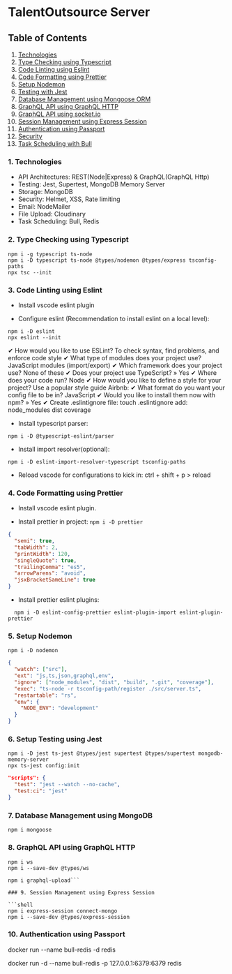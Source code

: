 # TalentOutsource Server

## Table of Contents

1. [Technologies](#1-technologies)
2. [Type Checking using Typescript](#2-type-checking-using-typescript)
3. [Code Linting using Eslint](#3-code-linting-using-eslint)
4. [Code Formatting using Prettier](#4-code-formatting-using-prettier)
5. [Setup Nodemon](#5-setup-nodemon)
6. [Testing with Jest](#6-setup-testing-using-jest)
7. [Database Management using Mongoose ORM](#7-database-management-using-mongodb)
8. [GraphQL API using GraphQL HTTP](#8-graphql-api-using-graphql-http)
9. [GraphQL API using socket.io](#graphql-api-using-graphql-http)
10. [Session Management using Express Session](#session-management-using-express-session)
11. [Authentication using Passport](#session-management-using-express-session)
12. [Security](#session-management-using-express-session)
13. [Task Scheduling with Bull](#graphql-api-using-graphql-http)

### 1. Technologies

- API Architectures: REST(Node|Express) & GraphQL(GraphQL Http)
- Testing: Jest, Supertest, MongoDB Memory Server
- Storage: MongoDB
- Security: Helmet, XSS, Rate limiting
- Email: NodeMailer
- File Upload: Cloudinary
- Task Scheduling: Bull, Redis

### 2. Type Checking using Typescript

```shell
npm i -g typescript ts-node
npm i -D typescript ts-node @types/nodemon @types/express tsconfig-paths
npx tsc --init
```

### **3. Code Linting using Eslint**

- Install vscode eslint plugin

- Configure eslint (Recommendation to install eslint on a local level):

```shell
npm i -D eslint
npx eslint --init
```

✔ How would you like to use ESLint? To check syntax, find problems, and enforce code style
✔ What type of modules does your project use? JavaScript modules (import/export)
✔ Which framework does your project use? None of these
✔ Does your project use TypeScript? » Yes
✔ Where does your code run? Node
✔ How would you like to define a style for your project? Use a popular style guide Airbnb:
✔ What format do you want your config file to be in? JavaScript
✔ Would you like to install them now with npm? » Yes
✔ Create .eslintignore file: touch .eslintignore add: node_modules dist coverage

- Install typescript parser:

`npm i -D @typescript-eslint/parser`

- Install import resolver(optional):

`npm i -D eslint-import-resolver-typescript tsconfig-paths`

- Reload vscode for configurations to kick in: ctrl + shift + p > reload

### **4. Code Formatting using Prettier**

- Install vscode eslint plugin.

- Install prettier in project:
  `npm i -D prettier`

```json
{
  "semi": true,
  "tabWidth": 2,
  "printWidth": 120,
  "singleQuote": true,
  "trailingComma": "es5",
  "arrowParens": "avoid",
  "jsxBracketSameLine": true
}
```

- Install prettier eslint plugins:

```shell
  npm i -D eslint-config-prettier eslint-plugin-import eslint-plugin-prettier
```

### 5. Setup Nodemon

```shell
npm i -D nodemon
```

 <!-- nodemon.json -->

```json
{
  "watch": ["src"],
  "ext": "js,ts,json,graphql,env",
  "ignore": ["node_modules", "dist", "build", ".git", "coverage"],
  "exec": "ts-node -r tsconfig-path/register ./src/server.ts",
  "restartable": "rs",
  "env": {
    "NODE_ENV": "development"
  }
}
```

### 6. Setup Testing using Jest

```shell
npm i -D jest ts-jest @types/jest supertest @types/supertest mongodb-memory-server
npx ts-jest config:init
```

 <!-- package.json -->

```json
"scripts": {
  "test": "jest --watch --no-cache",
  "test:ci": "jest"
}
```

### 7. Database Management using MongoDB

```shell
npm i mongoose
```

### 8. GraphQL API using GraphQL HTTP

```shell
npm i ws
npm i --save-dev @types/ws
```

```shell
npm i graphql-upload```

### 9. Session Management using Express Session

```shell
npm i express-session connect-mongo
npm i --save-dev @types/express-session
```

### 10. Authentication using Passport

docker run --name bull-redis -d redis

docker run -d --name bull-redis -p 127.0.0.1:6379:6379 redis
